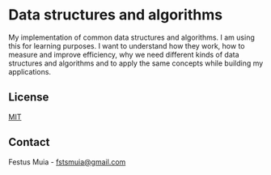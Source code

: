 # Data structures and algorithms

My implementation of common data structures and algorithms.
I am using this for learning purposes.
I want to understand how they work, how to measure and improve efficiency, 
why we need different kinds of data structures and algorithms and to apply the
same concepts while building my applications.

## License

[MIT](https://choosealicense.com/licenses/mit)

## Contact

Festus Muia - fstsmuia@gmail.com